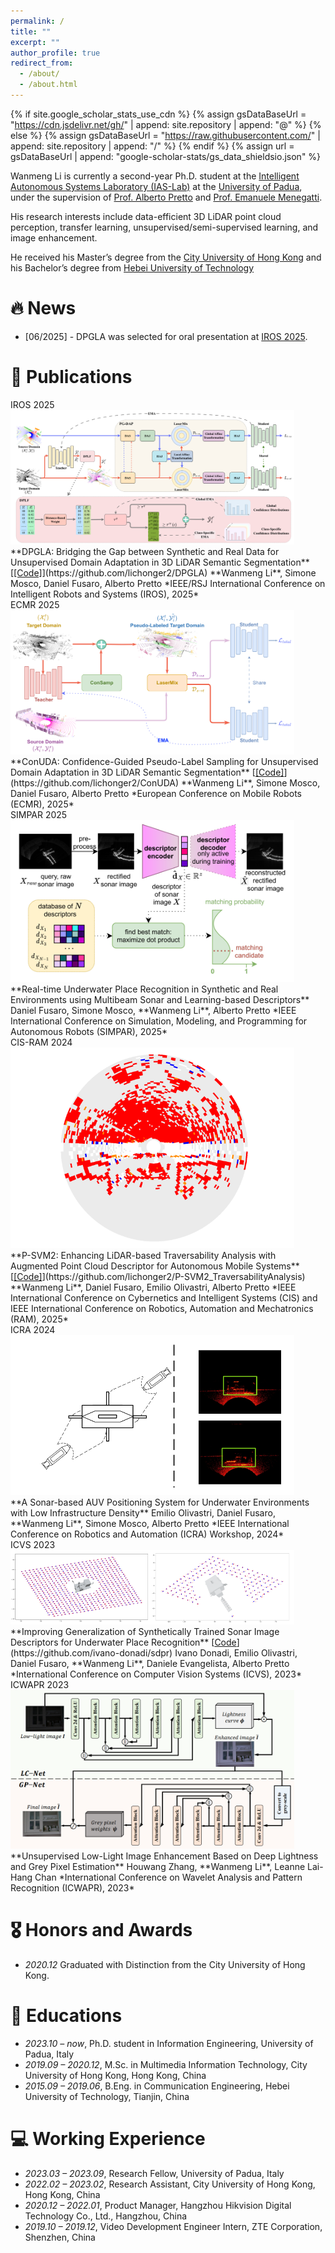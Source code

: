 ```yaml
---
permalink: /
title: ""
excerpt: ""
author_profile: true
redirect_from: 
  - /about/
  - /about.html
---
```


{% if site.google_scholar_stats_use_cdn %}
{% assign gsDataBaseUrl = "https://cdn.jsdelivr.net/gh/" | append: site.repository | append: "@" %}
{% else %}
{% assign gsDataBaseUrl = "https://raw.githubusercontent.com/" | append: site.repository | append: "/" %}
{% endif %}
{% assign url = gsDataBaseUrl | append: "google-scholar-stats/gs_data_shieldsio.json" %}

<span class='anchor' id='about-me'></span>

Wanmeng Li is currently a second-year Ph.D. student at the [Intelligent Autonomous Systems Laboratory (IAS-Lab)](https://robotics.dei.unipd.it/) at the [University of Padua](https://www.unipd.it/), under the supervision of [Prof. Alberto Pretto](https://albertopretto.altervista.org/) and [Prof. Emanuele Menegatti](https://www.dei.unipd.it/~emg/).

His research interests include data-efficient 3D LiDAR point cloud perception, transfer learning, unsupervised/semi-supervised learning, and image enhancement.

He received his Master’s degree from the [City University of Hong Kong](https://www.cityu.edu.hk/) and his Bachelor’s degree from [Hebei University of Technology](https://eweb.hebut.edu.cn/)


# 🔥 News
- [06/2025] - DPGLA was selected for oral presentation at [IROS 2025](https://www.iros25.org/).

# 📝 Publications 

<div class='paper-box'>
  <div class='paper-box-image'>
    <div>
      <div class="badge">IROS 2025</div>
      <img src='images/DPGLA.png' alt="DPGLA" width="90%">
    </div>
  </div>

  <div class='paper-box-text' markdown="1">
  **DPGLA: Bridging the Gap between Synthetic and Real Data for Unsupervised Domain Adaptation in 3D LiDAR Semantic Segmentation** [<u>[Code]</u>](https://github.com/lichonger2/DPGLA)  
  **Wanmeng Li**, Simone Mosco, Daniel Fusaro, Alberto Pretto  
  *IEEE/RSJ International Conference on Intelligent Robots and Systems (IROS), 2025*  
  <strong><span class='show_paper_citations' data='YOUR_SCHOLAR_ID_HERE'></span></strong>
  </div>
</div>



<div class='paper-box'>
  <div class='paper-box-image'>
    <div>
      <div class="badge">ECMR 2025</div>
      <img src='images/ECMR.png' alt="ConSamp" width="90%">
    </div>
  </div>

  <div class='paper-box-text' markdown="1">
  **ConUDA: Confidence-Guided Pseudo-Label Sampling for Unsupervised Domain Adaptation in 3D LiDAR Semantic Segmentation** [<u>[Code]</u>](https://github.com/lichonger2/ConUDA)  
  **Wanmeng Li**, Simone Mosco, Daniel Fusaro, Alberto Pretto  
  *European Conference on Mobile Robots (ECMR), 2025*  
  <strong><span class='show_paper_citations' data='YOUR_SCHOLAR_ID_HERE'></span></strong>
  </div>
</div>



<div class='paper-box'>
  <div class='paper-box-image'>
    <div>
      <div class="badge">SIMPAR 2025</div>
      <img src='images/simpar.png' alt="UnderwaterPlaceRecognition" width="90%">
    </div>
  </div>

  <div class='paper-box-text' markdown="1">
  **Real-time Underwater Place Recognition in Synthetic and Real Environments using Multibeam Sonar and Learning-based Descriptors**  
  Daniel Fusaro, Simone Mosco, **Wanmeng Li**, Alberto Pretto  
  *IEEE International Conference on Simulation, Modeling, and Programming for Autonomous Robots (SIMPAR), 2025*  
  <strong><span class='show_paper_citations' data='YOUR_SCHOLAR_ID_HERE'></span></strong>
  </div>
</div>



<div class='paper-box'>
  <div class='paper-box-image'>
    <div>
      <div class="badge">CIS-RAM 2024</div>
      <img src='images/CIS_RAM.png' alt="UnderwaterPlaceRecognition" width="90%">
    </div>
  </div>

  <div class='paper-box-text' markdown="1">
  **P-SVM2: Enhancing LiDAR-based Traversability Analysis with Augmented Point Cloud Descriptor for Autonomous Mobile Systems** [<u>[Code]</u>](https://github.com/lichonger2/P-SVM2_TraversabilityAnalysis)  
  **Wanmeng Li**, Daniel Fusaro, Emilio Olivastri, Alberto Pretto  
  *IEEE International Conference on Cybernetics and Intelligent Systems (CIS) and IEEE International Conference on Robotics, Automation and Mechatronics (RAM), 2025*  
  <strong><span class='show_paper_citations' data='YOUR_SCHOLAR_ID_HERE'></span></strong>
  </div>
</div>


<div class='paper-box'>
  <div class='paper-box-image'>
    <div>
      <div class="badge">ICRA 2024</div>
      <img src='images/ICRA2024.png' alt="SonarAUVPositioning" width="90%">
    </div>
  </div>

  <div class='paper-box-text' markdown="1">
  **A Sonar-based AUV Positioning System for Underwater Environments with Low Infrastructure Density**  
  Emilio Olivastri, Daniel Fusaro, **Wanmeng Li**, Simone Mosco, Alberto Pretto  
  *IEEE International Conference on Robotics and Automation (ICRA) Workshop, 2024*  
  <strong><span class='show_paper_citations' data='YOUR_SCHOLAR_ID_HERE'></span></strong>
  </div>
</div>

<div class='paper-box'>
  <div class='paper-box-image'>
    <div>
      <div class="badge">ICVS 2023</div>
      <img src='images/ICVS2023.png' alt="SonarDescriptorGeneralization" width="90%">
    </div>
  </div>

  <div class='paper-box-text' markdown="1">
  **Improving Generalization of Synthetically Trained Sonar Image Descriptors for Underwater Place Recognition** [<u>Code</u>](https://github.com/ivano-donadi/sdpr)  
  Ivano Donadi, Emilio Olivastri, Daniel Fusaro, **Wanmeng Li**, Daniele Evangelista, Alberto Pretto  
  *International Conference on Computer Vision Systems (ICVS), 2023*  
  <strong><span class='show_paper_citations' data='YOUR_SCHOLAR_ID_HERE'></span></strong>
  </div>
</div>


<div class='paper-box'>
  <div class='paper-box-image'>
    <div>
      <div class="badge">ICWAPR 2023</div>
      <img src='images/ICWAPR.png' alt="LowLightEnhancement" width="90%">
    </div>
  </div>

  <div class='paper-box-text' markdown="1">
  **Unsupervised Low-Light Image Enhancement Based on Deep Lightness and Grey Pixel Estimation**  
  Houwang Zhang, **Wanmeng Li**, Leanne Lai-Hang Chan  
  *International Conference on Wavelet Analysis and Pattern Recognition (ICWAPR), 2023*  
  <strong><span class='show_paper_citations' data='YOUR_SCHOLAR_ID_HERE'></span></strong>
  </div>
</div>



# 🎖 Honors and Awards
- *2020.12* Graduated with Distinction from the City University of Hong Kong.

# 📖 Educations
- *2023.10 – now*, Ph.D. student in Information Engineering, University of Padua, Italy  
- *2019.09 – 2020.12*, M.Sc. in Multimedia Information Technology, City University of Hong Kong, Hong Kong, China  
- *2015.09 – 2019.06*, B.Eng. in Communication Engineering, Hebei University of Technology, Tianjin, China

# 💻 Working Experience
- *2023.03 – 2023.09*, Research Fellow, University of Padua, Italy  
- *2022.02 – 2023.02*, Research Assistant, City University of Hong Kong, Hong Kong, China  
- *2020.12 – 2022.01*, Product Manager, Hangzhou Hikvision Digital Technology Co., Ltd., Hangzhou, China
- *2019.10 – 2019.12*, Video Development Engineer Intern, ZTE Corporation, Shenzhen, China

